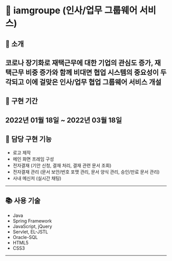 # 🌳 iamgroupe (인사/업무 그룹웨어 서비스)
## 📝 소개
코로나 장기화로 재택근무에 대한 기업의 관심도 증가, 재택근무 비중 증가와 함께 비대면 협업 시스템의 중요성이 두각되고 이에 걸맞은 인사/업무 협업 그룹웨어 서비스 개설
---

## 📆 구현 기간
2022년 01월 18일 ~ 2022년 03월 18일
---

## 🦊 담당 구현 기능
- 로고 제작
- 메인 화면 프레임 구성
- 전자결재 (기안 신청, 결재 처리, 결재 관련 문서 조회)
- 전자결재 관리 (문서 보안/번호 포맷 관리, 문서 양식 관리, 승인/만료 문서 관리)
- 사내 메신저 (실시간 채팅)
---

## 📚 사용 기술
- Java
- Spring Framework
- JavaScript, jQuery
- Servlet, EL-JSTL
- Oracle-SQL
- HTML5
- CSS3
---
